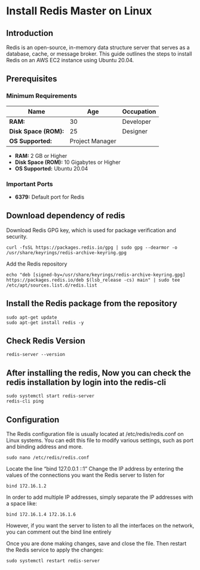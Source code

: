 # Install Redis Master on Linux

## Introduction

Redis is an open-source, in-memory data structure server that serves as a database, cache, or message broker. This guide outlines the steps to install Redis on an AWS EC2 instance using Ubuntu 20.04.

## Prerequisites

### Minimum Requirements
| Name                  | Age | Occupation    |
| ----------            | --- | ------------- |
| **RAM:**              | 30  | Developer     |
| **Disk Space (ROM):** | 25  | Designer      |
| **OS Supported:**     | Project Manager|

- **RAM:** 2 GB or Higher
- **Disk Space (ROM):** 10 Gigabytes or Higher
- **OS Supported:** Ubuntu 20.04

### Important Ports

- **6379:** Default port for Redis

## Download dependency of redis
Download Redis GPG key, which is used for package verification and security.
```
curl -fsSL https://packages.redis.io/gpg | sudo gpg --dearmor -o /usr/share/keyrings/redis-archive-keyring.gpg
```
Add the Redis repository
```
echo "deb [signed-by=/usr/share/keyrings/redis-archive-keyring.gpg] https://packages.redis.io/deb $(lsb_release -cs) main" | sudo tee /etc/apt/sources.list.d/redis.list
```

## Install the Redis package from the repository
```
sudo apt-get update
sudo apt-get install redis -y
```
## Check Redis Version
```
redis-server --version
```
## After installing the redis, Now you can check the redis installation by login into the redis-cli
```
sudo systemctl start redis-server
redis-cli ping
```
## Configuration
The Redis configuration file is usually located at /etc/redis/redis.conf on Linux systems. You can edit this file to modify various settings, such as port and binding address and more.
```
sudo nano /etc/redis/redis.conf
```
Locate the line “bind 127.0.0.1 ::1”
Change the IP address by entering the values of the connections you want the Redis server to listen for
```
bind 172.16.1.2
```
In order to add multiple IP addresses, simply separate the IP addresses with a space like:
```
bind 172.16.1.4 172.16.1.6
```
However, if you want the server to listen to all the interfaces on the network, you can comment out the bind line entirely

Once you are done making changes, save and close the file. Then restart the Redis service to apply the changes:
```
sudo systemctl restart redis-server
```
